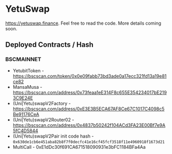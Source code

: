 # YetuSwap

https://yetuswap.finance. Feel free to read the code. More details coming soon.

## Deployed Contracts / Hash

### BSCMAINNET

- YetubitToken - https://bscscan.com/token/0x0e09fabb73bd3ade0a17ecc321fd13a19e81ce82
- MansaMusa - https://bscscan.com/address/0x73feaa1eE314F8c655E354234017bE2193C9E24E
- (Uni|Yetu)swapV2Factory - https://bscscan.com/address/0xE3E3B5ECA67AF8Ce67C1017C4098c5Be91176CeA
- (Uni|Yetu)swapV2Router02 - https://bscscan.com/address/0x4837b50242f104ACd3FA23E00Bf7e9A5fC4D5844
- (Uni|Yetu)swapV2Pair init code hash - `0x630de1cb6e451aba82b8f7f0decfc41e16cf45fcf3518f11e4960918f1673d21`
- MultiCall - 0xE1dDc30f691CA671518090931e3bFC1184BFa4Aa

